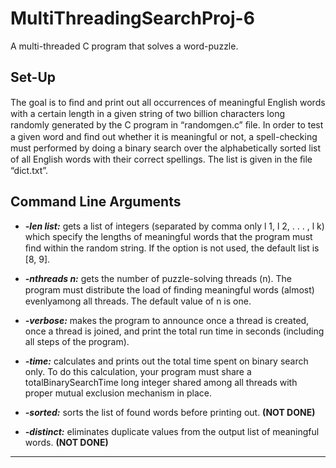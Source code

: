 # MultiThreadingSearchProj-6
A multi-threaded C program that solves a word-puzzle.

 ## Set-Up

The goal is to ﬁnd and print out all occurrences of meaningful English words with a certain length in a given string of two billion characters long randomly generated by the C program in “randomgen.c” ﬁle.  In order to test a given word and ﬁnd out whether it is meaningful or not, a spell-checking must performed by doing a binary search over the alphabetically sorted list of all English words with their correct spellings. The list is given in the ﬁle “dict.txt”.
 ## Command Line Arguments
- ***-len list:*** gets a list of integers (separated by comma only l 1, l 2, . . . , l k) which specify the                                 lengths of meaningful words that the program must ﬁnd within the random string. If                                 the option is not used, the default list is [8, 9].

- ***-nthreads n:*** gets the number of puzzle-solving threads (n). The program must distribute the load of ﬁnding meaningful words (almost) evenlyamong all threads. The default value of n is one.

- ***-verbose:*** makes the program to announce once a thread is created, once a thread is joined, and print the total run time in seconds (including all steps of the program).

- ***-time:*** calculates and prints out the total time spent on binary search only. To do this calculation, your program must share a totalBinarySearchTime long integer shared among all threads with proper mutual exclusion mechanism in place.

- ***-sorted:*** sorts the list of found words before printing out. **(NOT DONE)**

- ***-distinct:*** eliminates duplicate values from the output list of meaningful words. **(NOT DONE)**
***

